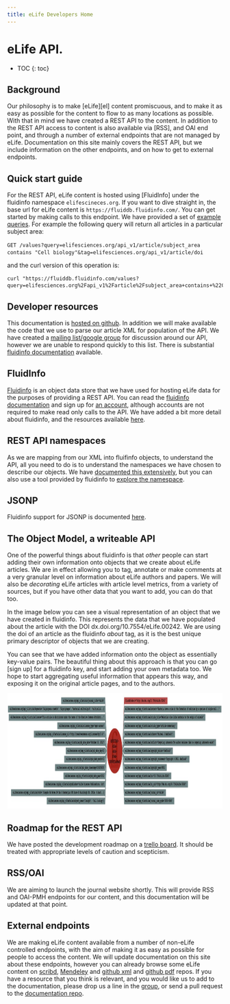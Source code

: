 ```yaml
--- 
title: eLife Developers Home
---
```



# eLife API. 

* TOC
{: toc}


## Background

Our philosophy is to make [eLife][el] content promiscuous, and to make it as easy as possible for the content to flow to as many locations as possible. With that in mind we have created a REST API to the content. In addition to the REST API access to content is also available via [RSS], and OAI end point, and through a number of external endpoints that are not managed by eLife. Documentation on this site mainly covers the REST API, but we include information on the other endpoints, and on how to get to external endpoints. 


## Quick start guide 

For the REST API, eLife content is hosted using [FluidInfo] under the fluidinfo namespace `elifescineces.org`. If you want to dive straight in, the base url for eLife content is `https://fluiddb.fluidinfo.com/`. You can get started by making calls to this endpoint. We have provided a set of [example queries][eq]. For example the following query will return all articles in a particular subject area:

`GET /values?query=elifesciences.org/api_v1/article/subject_area contains "Cell biology"&tag=elifesciences.org/api_v1/article/doi`

and the curl version of this operation is:

	curl "https://fluiddb.fluidinfo.com/values?query=elifesciences.org%2Fapi_v1%2Farticle%2Fsubject_area+contains+%22Cell+biology%22&tag=elifesciences.org%2Fapi_v1%2Farticle%2Fdoi"

[eq]: /v1/usecases/


## Developer resources

This documentation is [hosted on github][gdocs]. In addition we will make available the code that we use to parse our article XML for population of the API. We have created a [mailing list/google group][ml] for discussion around our API, however we are unable to respond quickly to this list. There is substantial [fluidinfo documentation][fid] available. 

[parser]: parser.com
[gdocs]: https://github.com/elifesciences/elife-api-documentation
[ml]: https://groups.google.com/forum/?fromgroups#!forum/elife-api
[fid]: fluidinfo.com 


## FluidInfo

[Fluidinfo][fi] is an object data store that we have used for hosting eLife data for the purposes of providing a REST API. You can read the [fluidinfo documentation][fid] and sign up for [an account][fia], although accounts are not required to make read only calls to the API. We have added a bit more detail about fluidinfo, and the resources available [here][fol].

[fi]: fluidinfo.com
[fia]: fluidinfoaccoutns.com
[fol]: /v1/fluidinfo/


## REST API namespaces

As we are mapping from our XML into fluifinfo objects, to understand the API, all you need to do is to understand the namespaces we have chosen to describe our objects. We have [documented this extensively][rest], but you can also use a tool provided by fluidinfo to [explore the namespace][explorer].

[rest]: /v1/
[explorer]: https://explorer.fluidinfo.com/fluidinfo/elifesciences.org

## JSONP

Fluidinfo support for JSONP is documented [here][jsonp].

[jsonp]: http://doc.fluidinfo.com/fluidDB/api/http.html#support-for-jsonp 


## The Object Model, a writeable API

One of the powerful things about fluidinfo is that _other_ people can start adding their own information onto objects that we create about eLife articles. We are in effect allowing you to tag, annotate or make comments at a very granular level on information about eLife authors and papers. We will also be _decorating_ eLife articles with article level metrics, from a variety of sources, but if you have other data that you want to add, you can do that too. 

In the image below you can see a visual representation of an object that we have created in fluidinfo. This represents the data that we have populated about the article with the DOI dx.doi.org/10.7554/eLife.00242. We are using the doi of an article as the fluidinfo _about_ tag, as it is the best unique primary descriptor of objects that we are creating. 

You can see that we have added information onto the object as essentially key-value pairs. The beautiful thing about this approach is that you can go [sign up] for a fluidinfo key, and start adding your own metadata too. We hope to start aggregating useful information that appears this way, and exposing it on the original article pages, and to the authors. 

<img src="/images/object.jpg" alt="example object" height="270" width="700">

## Roadmap for the REST API

We have posted the development roadmap on a [trello board][tb]. It should be treated with appropriate levels of caution and scepticism. 

[tb]: https://trello.com/board/elife-api-roadmap/50194e22705438553d59640c 


## RSS/OAI

We are aiming to launch the journal website shortly. This will provide RSS and OAI-PMH endpoints for our content, and this documentation will be updated at that point. 


## External endpoints

We are making eLife content available from a number of non-eLife controlled endpoints, with the aim of making it as easy as possible for people to access the content. We will update documentation on this site about these endpoints, however you can already browse some eLife content on [scribd][sd], [Mendeley][men] and [github xml][gha] and [github pdf][ghp] repos. If you have a resource that you think is relevant, and you would like us to add to the documentation, please drop us a line in the [group][ml], or send a pull request to the [documentation repo][gdocs]. 

[sd]: http://www.scribd.com/my_document_collections/3916165
[men]: http://www.mendeley.com/profiles/elife-staff/
[gha]: http://elifesciences.github.com/elife-articles/
[ghp]: https://github.com/elifesciences/elife-pdfs

